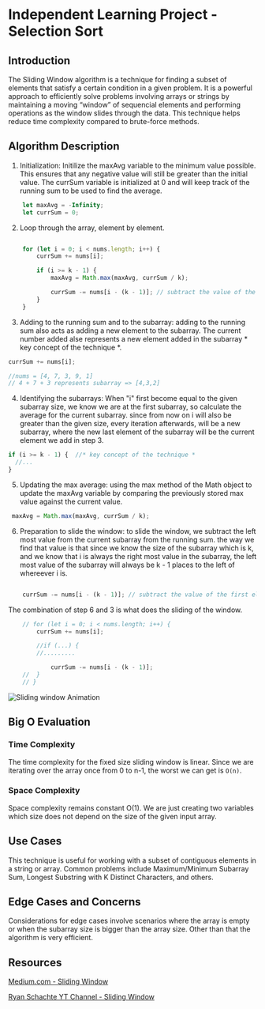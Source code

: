 # Independent Learning Project - Selection Sort

## Introduction

The Sliding Window algorithm is a technique for finding a subset of elements that satisfy a certain condition in a given problem. It is a  powerful approach to efficiently solve problems involving arrays or  strings by maintaining a moving “window” of sequencial elements and performing operations as the window slides through the data. This technique helps reduce time complexity compared to brute-force methods.


## Algorithm Description

1. Initialization: Initilize the maxAvg variable to the minimum value possible. This ensures that any negative value will still be greater than the initial value. The currSum variable is initialized at 0 and will keep track of the running sum to be used to find the average.

```js
	let maxAvg = -Infinity; 
	let currSum = 0;
```

2. Loop through the array, element by element. 
```js

	for (let i = 0; i < nums.length; i++) {
		currSum += nums[i];

		if (i >= k - 1) {
			maxAvg = Math.max(maxAvg, currSum / k);

			currSum -= nums[i - (k - 1)]; // subtract the value of the first element in the subarray. It s when the first element of the subarray is deleted to prepare room for the next last element in the subarray. * key concept of the technique *
		}
	}
```

3. Adding  to the running sum and to the subarray: adding to the running sum also acts as adding a new element to the subarray. The current number added alse represents a new element added in the subarray  * key concept of the technique *.

```js
currSum += nums[i]; 

//nums = [4, 7, 3, 9, 1]
// 4 + 7 + 3 represents subarray => [4,3,2] 
```

4. Identifying the subarrays: When "i" first become equal to the given subarray size, we know we are at the first subarray, so calculate the average for the current subarray. since from now on i will also be greater than the given size, every iteration afterwards, will be a new subarray, where the new last element of the subarray will be the current element we add in step 3.

```js
if (i >= k - 1) {  //* key concept of the technique *
  //...
}
```

5. Updating the max average: using the max method of the Math object to update the maxAvg variable by comparing the previously stored max value against the current value.

```js
 maxAvg = Math.max(maxAvg, currSum / k);

```
6. Preparation to slide the window: to slide the window, we subtract the left most value from the current subarray from the running sum. the way we find that value is that since we know the size of the subarray which is k, and we know that i is always the right most value in the subarray, the left most value of the subarray will always be k - 1 places to the left of whereever i is.

```js

	currSum -= nums[i - (k - 1)]; // subtract the value of the first element in the subarray. It s when the first element of the subarray is deleted to prepare room for the next last element in the subarray. * key concept of the technique *
```

The combination of step 6  and 3 is what does the sliding of the window.
```js
 	// for (let i = 0; i < nums.length; i++) {
		currSum += nums[i];

		//if (...) {
		//.........

			currSum -= nums[i - (k - 1)]; 
	// 	}
	// }
```


![Sliding window Animation](https://miro.medium.com/v2/resize:fit:1400/1*m1WP0k9cHRkcTixpfayOdA.gif)

## Big O Evaluation

### Time Complexity

The time complexity for the fixed size sliding window is linear. Since we are iterating over the array once from 0 to n-1, the worst we can get is `O(n)`.


### Space Complexity

Space complexity remains constant O(1). We are just creating two variables which size does not depend on the size of the given input array.

## Use Cases

This technique is useful for working with a subset of contiguous elements in a string or array. Common problems include Maximum/Minimum Subarray Sum, Longest Substring with K Distinct Characters, and others.


## Edge Cases and Concerns
Considerations for edge cases involve scenarios where the array is empty or when the subarray size is bigger than the array size. Other than that the algorithm is very efficient.


## Resources

[Medium.com - Sliding Window](https://medium.com/@rishu__2701/mastering-sliding-window-techniques-48f819194fd7)

[Ryan Schachte YT Channel - Sliding Window](https://www.youtube.com/watch?v=MK-NZ4hN7rs)
